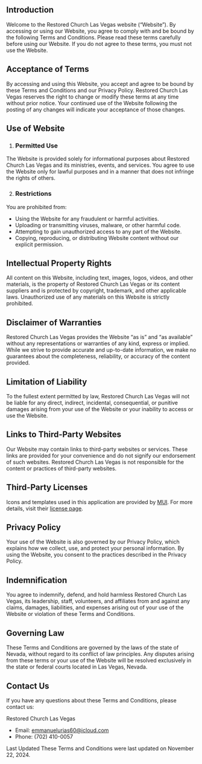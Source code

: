 ## Introduction
Welcome to the Restored Church Las Vegas website (“Website”). By accessing or using our Website, you agree to comply with and be bound by the following Terms and Conditions. Please read these terms carefully before using our Website. If you do not agree to these terms, you must not use the Website.

## Acceptance of Terms
By accessing and using this Website, you accept and agree to be bound by these Terms and Conditions and our Privacy Policy. Restored Church Las Vegas reserves the right to change or modify these terms at any time without prior notice. Your continued use of the Website following the posting of any changes will indicate your acceptance of those changes.

## Use of Website
1. ### Permitted Use
The Website is provided solely for informational purposes about Restored Church Las Vegas and its ministries, events, and services. You agree to use the Website only for lawful purposes and in a manner that does not infringe the rights of others.

2. ### Restrictions
You are prohibited from:
- Using the Website for any fraudulent or harmful activities.
- Uploading or transmitting viruses, malware, or other harmful code.
- Attempting to gain unauthorized access to any part of the Website.
- Copying, reproducing, or distributing Website content without our explicit permission.

## Intellectual Property Rights
All content on this Website, including text, images, logos, videos, and other materials, is the property of Restored Church Las Vegas or its content suppliers and is protected by copyright, trademark, and other applicable laws. Unauthorized use of any materials on this Website is strictly prohibited.

## Disclaimer of Warranties
Restored Church Las Vegas provides the Website “as is” and “as available” without any representations or warranties of any kind, express or implied. While we strive to provide accurate and up-to-date information, we make no guarantees about the completeness, reliability, or accuracy of the content provided.

## Limitation of Liability
To the fullest extent permitted by law, Restored Church Las Vegas will not be liable for any direct, indirect, incidental, consequential, or punitive damages arising from your use of the Website or your inability to access or use the Website.

## Links to Third-Party Websites
Our Website may contain links to third-party websites or services. These links are provided for your convenience and do not signify our endorsement of such websites. Restored Church Las Vegas is not responsible for the content or practices of third-party websites.

## Third-Party Licenses
Icons and templates used in this application are provided by <a href="https://mui.com/" target="_blank" rel="noopener noreferrer">MUI</a>.
  For more details, visit their <a href="https://github.com/mui/material-ui/blob/master/LICENSE" target="_blank" rel="noopener noreferrer">license page</a>.

## Privacy Policy
Your use of the Website is also governed by our Privacy Policy, which explains how we collect, use, and protect your personal information. By using the Website, you consent to the practices described in the Privacy Policy.

## Indemnification
You agree to indemnify, defend, and hold harmless Restored Church Las Vegas, its leadership, staff, volunteers, and affiliates from and against any claims, damages, liabilities, and expenses arising out of your use of the Website or violation of these Terms and Conditions.

## Governing Law
These Terms and Conditions are governed by the laws of the state of Nevada, without regard to its conflict of law principles. Any disputes arising from these terms or your use of the Website will be resolved exclusively in the state or federal courts located in Las Vegas, Nevada.

## Contact Us
If you have any questions about these Terms and Conditions, please contact us:

Restored Church Las Vegas
- Email: emmanuelurias60@icloud.com
- Phone: (702) 410-0057

Last Updated
These Terms and Conditions were last updated on November 22, 2024.